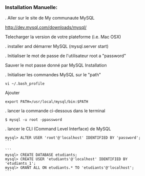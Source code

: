 
### Installation Manuelle:

. Aller sur le site de My communaute MySQL 

http://dev.mysql.com/downloads/mysql/

Telecharger la version de votre plateforme (i.e. Mac OSX)

. installer and démarrer MySQL (mysql.server start)

. Initialiser le mot de passe de l'utilisateur root a "password"

Sauver le mot passe donné par MySQL Installation

. Initialiser les commandes MySQL sur le "path"

```
vi ~/.bash_profile
```

Ajouter 

```
export PATH=/usr/local/mysql/bin:$PATH
```

. lancer la commande ci-dessous dans le terminal

```
$ mysql -u root -ppassword
```

. lancer le CLI (Command Level Interface) de MySQL

````
mysql> ALTER USER 'root'@'localhost' IDENTIFIED BY 'password';
```

```
mysql> CREATE DATABASE etudiants;
mysql> CREATE USER 'etudiants'@'localhost' IDENTIFIED BY 'etudiants_1';
mysql> GRANT ALL ON etudiants.* TO 'etudiants'@'localhost';
```

